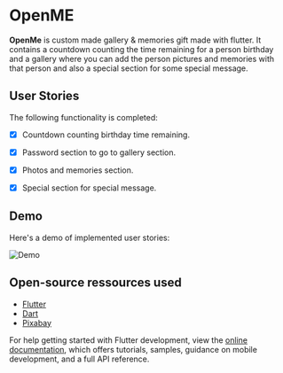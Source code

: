 # OpenME

**OpenMe** is custom made gallery & memories gift made with flutter. It contains a countdown counting
the time remaining for a person birthday and a gallery where you can add the person pictures and memories
with that person and also a special section for some special message.

## User Stories

The following functionality is completed:

- [x] Countdown counting birthday time remaining.
- [x] Password section to go to gallery section.
- [x] Photos and memories section.
- [x] Special section for special message.


## Demo

Here's a demo of implemented user stories:

<img src='' title='Demo walkthrough' width='' alt='Demo' />


## Open-source ressources used

- [Flutter](https://flutter.dev/)
- [Dart](https://dart.dev/)
- [Pixabay](https://pixabay.com/)

For help getting started with Flutter development, view the
[online documentation](https://docs.flutter.dev/), which offers tutorials,
samples, guidance on mobile development, and a full API reference.
